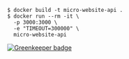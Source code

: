```
$ docker build -t micro-website-api .
$ docker run --rm -it \
  -p 3000:3000 \
  -e "TIMEOUT=300000" \
  micro-website-api
```

[![Greenkeeper badge](https://badges.greenkeeper.io/evenchange4/micro-website-api.svg)](https://greenkeeper.io/)
